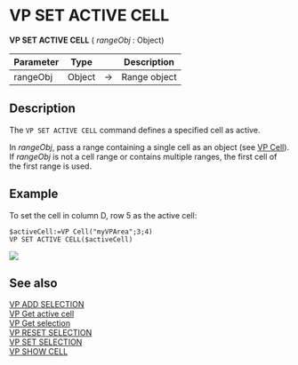 # VP SET ACTIVE CELL

<!-- REF #_method_.VP SET ACTIVE CELL.Syntax -->
**VP SET ACTIVE CELL** ( *rangeObj* : Object) <!-- END REF -->

<!-- REF #_method_.VP SET ACTIVE CELL.Params -->

|Parameter|Type||Description|
|---|---|---|---|
|rangeObj   |Object|->|Range object|<!-- END REF -->

## Description

The `VP SET ACTIVE CELL` command <!-- REF #_method_.VP SET ACTIVE CELL.Summary -->defines a specified cell as active<!-- END REF -->.

In *rangeObj*, pass a range containing a single cell as an object (see [VP Cell](VP%20Cell.md)). If *rangeObj* is not a cell range or contains multiple ranges, the first cell of the first range is used.
  
## Example

To set the cell in column D, row 5 as the active cell:

```4d
$activeCell:=VP Cell("myVPArea";3;4)
VP SET ACTIVE CELL($activeCell)
```

![](../../assets/en/ViewPro/cmd_vpSetActiveCell.PNG)

## See also

[VP ADD SELECTION](VP%20ADD%20SELECTION.md)<br/>
[VP Get active cell](VP%20Get%20active%20cell.md)<br/>
[VP Get selection](VP%20Get%20selection.md)<br/>
[VP RESET SELECTION](VP%20RESET%20SELECTION.md)<br/>
[VP SET SELECTION](VP%20SET%20SELECTION.md)<br/>
[VP SHOW CELL](VP%20SHOW%20CELL.md)